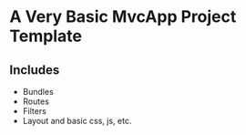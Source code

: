 # A Very Basic MvcApp Project Template

## Includes

- Bundles
- Routes
- Filters
- Layout and basic css, js, etc.

